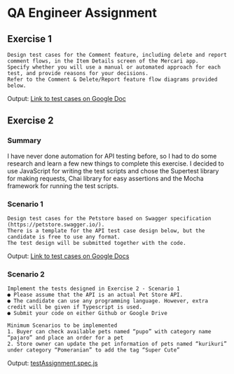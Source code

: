 # QA Engineer Assignment

## Exercise 1
```
Design test cases for the Comment feature, including delete and report comment flows, in the Item Details screen of the Mercari app.
Specify whether you will use a manual or automated approach for each test, and provide reasons for your decisions.
Refer to the Comment & Delete/Report feature flow diagrams provided below.
```

Output: [Link to test cases on Google Doc](https://docs.google.com/spreadsheets/d/1500qmNgRwmF4AayPBkuzGvvT5j3WWExa759CLlv-oQM/edit#gid=0&range=A1)

## Exercise 2
### Summary
I have never done automation for API testing before, so I had to do some research and learn a few new things to complete this exercise. 
I decided to use JavaScript for writing the test scripts and chose the Supertest library for making requests, Chai library for easy assertions and the Mocha framework for running the test scripts.

### Scenario 1
```
Design test cases for the Petstore based on Swagger specification (https://petstore.swagger.io/).
There is a template for the API test case design below, but the candidate is free to use any format.
The test design will be submitted together with the code.
```
Output: [Link to test cases on Google Docs](https://docs.google.com/spreadsheets/d/1500qmNgRwmF4AayPBkuzGvvT5j3WWExa759CLlv-oQM/edit#gid=1939356102&range=A1)

### Scenario 2
```
Implement the tests designed in Exercise 2 - Scenario 1
● Please assume that the API is an actual Pet Store API. 
● The candidate can use any programming language. However, extra credit will be given if Typescript is used.
● Submit your code on either Github or Google Drive 

Minimum Scenarios to be implemented 
1. Buyer can check available pets named “pupo” with category name “pajaro” and place an order for a pet 
2. Store owner can update the pet information of pets named “kurikuri” under category “Pomeranian” to add the tag “Super Cute” 
```
Output: [testAssignment.spec.js](https://github.com/imspiridon/qa-engineer-assignment-1/blob/master/testAssignment.spec.js)

